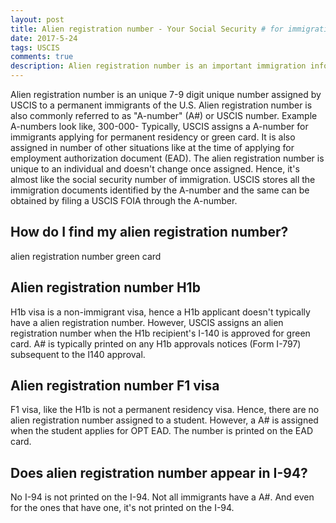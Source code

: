 ```yaml
---
layout: post
title: Alien registration number - Your Social Security # for immigration
date: 2017-5-24
tags: USCIS
comments: true
description: Alien registration number is an important immigration information to know. Look up your A-number from your USCIS documents or obtain it from your local USCIS office for FREE!
---
```


Alien registration number is an unique 7-9 digit unique number assigned by USCIS to a permanent immigrants of the U.S. Alien registration number is also commonly referred to as "A-number" (A#) or USCIS number. Example A-numbers look like, 300-000-
Typically, USCIS assigns a A-number for immigrants applying for permanent residency or green card. It is also assigned in number of other situations like at the time of applying for employment authorization document (EAD). The alien registration number is unique to an individual and doesn't change once assigned. Hence, it's almost like the social security number of immigration. USCIS stores all the immigration documents identified by the A-number and the same can be obtained by filing a USCIS FOIA through the A-number.

## How do I find my alien registration number?

alien registration number green card

## Alien registration number H1b

H1b visa is a non-immigrant visa, hence a H1b applicant doesn't typically have a alien registration number. However, USCIS assigns an
alien registration number when the H1b recipient's I-140 is approved for green card. A# is typically printed on any H1b approvals notices (Form I-797) subsequent to the I140 approval. 

## Alien registration number F1 visa

F1 visa, like the H1b is not a permanent residency visa. Hence, there are no alien registration number assigned to a student. However,
a A# is assigned when the student applies for OPT EAD. The number is printed on the EAD card.

## Does alien registration number appear in I-94?
No I-94 is not printed on the I-94. Not all immigrants have a A#. And even for the ones that have one, it's not printed on the I-94.
